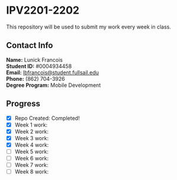 # IPV2201-2202

This repository will be used to submit my work every week in class.

## Contact Info

**Name:** Lunick Francois <br>
**Student ID:** #0004934458 <br>
**Email:** lbfrancois@student.fullsail.edu <br>
**Phone:** (862) 704-3926 <br>
**Degree Program:** Mobile Development <br>

## Progress
- [X] Repo Created: Completed!
- [X] Week 1 work:
- [X] Week 2 work:
- [X] Week 3 work:
- [X] Week 4 work:
- [ ] Week 5 work:
- [ ] Week 6 work:
- [ ] Week 7 work:
- [ ] Week 8 work: